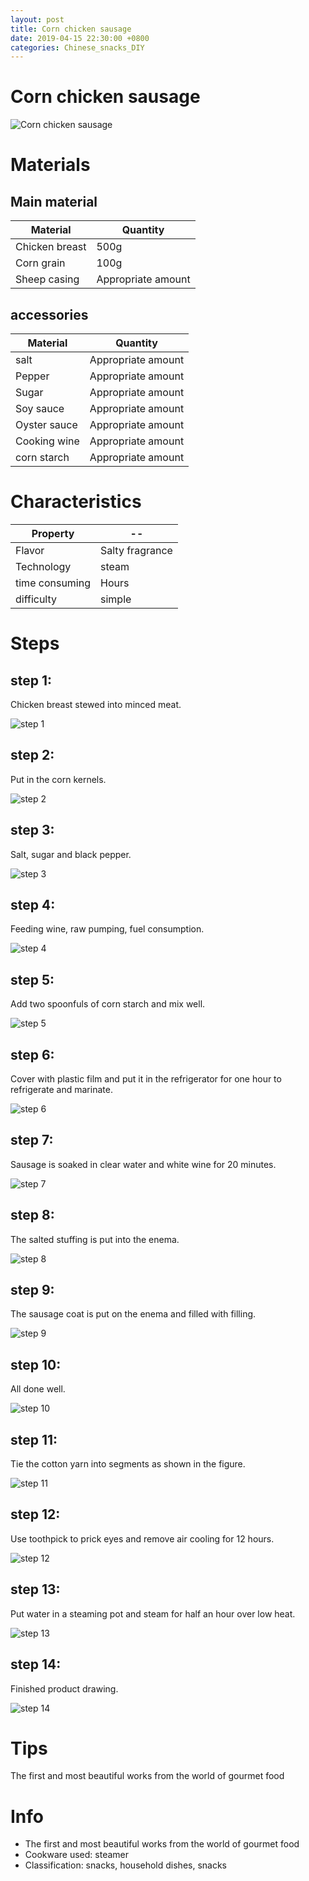 ```yaml
---
layout: post
title: Corn chicken sausage
date: 2019-04-15 22:30:00 +0800
categories: Chinese_snacks_DIY
---
```


# Corn chicken sausage

![Corn chicken sausage]({{site.baseurl}}/img/422365/422365.jpg)

# Materials


## Main material

Material|Quantity
--|--
Chicken breast|500g
Corn grain|100g
Sheep casing|Appropriate amount

## accessories

Material|Quantity
--|--
salt|Appropriate amount
Pepper|Appropriate amount
Sugar|Appropriate amount
Soy sauce|Appropriate amount
Oyster sauce|Appropriate amount
Cooking wine|Appropriate amount
corn starch|Appropriate amount

# Characteristics

Property|--
--|--
Flavor|Salty fragrance
Technology|steam
time consuming|Hours
difficulty|simple

# Steps

## step 1:

Chicken breast stewed into minced meat.

![step 1]({{site.baseurl}}/img/422365/1.jpg)

## step 2:

Put in the corn kernels.

![step 2]({{site.baseurl}}/img/422365/2.jpg)

## step 3:

Salt, sugar and black pepper.

![step 3]({{site.baseurl}}/img/422365/3.jpg)

## step 4:

Feeding wine, raw pumping, fuel consumption.

![step 4]({{site.baseurl}}/img/422365/4.jpg)

## step 5:

Add two spoonfuls of corn starch and mix well.

![step 5]({{site.baseurl}}/img/422365/5.jpg)

## step 6:

Cover with plastic film and put it in the refrigerator for one hour to refrigerate and marinate.

![step 6]({{site.baseurl}}/img/422365/6.jpg)

## step 7:

Sausage is soaked in clear water and white wine for 20 minutes.

![step 7]({{site.baseurl}}/img/422365/7.jpg)

## step 8:

The salted stuffing is put into the enema.

![step 8]({{site.baseurl}}/img/422365/8.jpg)

## step 9:

The sausage coat is put on the enema and filled with filling.

![step 9]({{site.baseurl}}/img/422365/9.jpg)

## step 10:

All done well.

![step 10]({{site.baseurl}}/img/422365/10.jpg)

## step 11:

Tie the cotton yarn into segments as shown in the figure.

![step 11]({{site.baseurl}}/img/422365/11.jpg)

## step 12:

Use toothpick to prick eyes and remove air cooling for 12 hours.

![step 12]({{site.baseurl}}/img/422365/12.jpg)

## step 13:

Put water in a steaming pot and steam for half an hour over low heat.

![step 13]({{site.baseurl}}/img/422365/13.jpg)

## step 14:

Finished product drawing.

![step 14]({{site.baseurl}}/img/422365/14.jpg)

# Tips

The first and most beautiful works from the world of gourmet food

# Info

- The first and most beautiful works from the world of gourmet food
- Cookware used: steamer
- Classification: snacks, household dishes, snacks